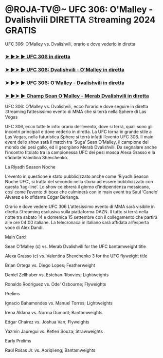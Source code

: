 #  @ROJA-TV@~ UFC 306: O'Malley - Dvalishvili DIRETTA 𝚂treaming 2024 GRATIS

UFC 306: O’Malley vs. Dvalishvili, orario e dove vederlo in diretta

<h3><a href="https://cutt.ly/2eR39DYI">➤ ►➤ ► UFC 306 in diretta</a></h3>

<h3><a href="https://cutt.ly/2eR39DYI">➤ ►➤ ► UFC 306: Dvalishvili - O'Malley in diretta</a></h3>

<h3><a href="https://cutt.ly/2eR39DYI">➤ ►➤ ► UFC 306: O'Malley - Dvalishvili in diretta</a></h3>

<h3><a href="https://cutt.ly/2eR39DYI">➤ ►➤ ► Champ Sean O’Malley - Merab Dvalishvili in diretta</a></h3>

UFC 306: O’Malley vs. Dvalishvili, ecco l’orario e dove seguire in diretta 𝚂treaming l’attesissimo evento di MMA che si terrà nella Sphere di Las Vegas

UFC 306, ecco tutte le info: orario dell’evento, dove si terrà, quali sono gli incontri principali e dove vederlo in diretta. La UFC torna in grande stile a Las Vegas, nella futuristica Sphere si terrà infatti l’evento UFC 306. Il main event dello show sarà il match tra ‘Suga’ Sean O’Malley, il campione del mondo dei pesi gallo, ed il georgiano Merab Dvalishvili. Da segnalare anche l’incontro titolato tra la campionessa UFC dei pesi mosca Alexa Grasso e la sfidante Valentina Shevchenko.

La Riyadh Season Noche

L’evento in questione è stato pubblicizzato anche come ‘Riyadh Season Noche UFC’, si tratta del secondo nella storia ad essere pubblicizzato con questa ‘tag-line’. Lo show celebrerà il giorno d’indipendenza messicana, così come l’evento di boxe che culminerà con in main event tra Saul ‘Canelo’ Alvarez e lo sfidante Edgar Berlanga.

Orario e dove vedere UFC 306
L’attesissimo evento di MMA sarà visibile in diretta 𝚂treaming esclusiva sulla piattaforma DAZN. Il tutto si terrà nella notte tra sabato 14 e domenica 15 settembre con il collegamento che partirà alle ore 04:00 italiane. La telecronaca in italiano sarà affidata all’esperta voce di Alex Dandi.

Main Card

Sean O'Malley (c) vs. Merab Dvalishvili for the UFC bantamweight title

Alexa Grasso (c) vs. Valentina Shevchenko 3 for the UFC flyweight title

Brian Ortega vs. Diego Lopes; Featherweight

Daniel Zellhuber vs. Esteban Ribovics; Lightweights

Ronaldo Rodríguez vs. Ode' Osbourne; Flyweights

Prelims

Ignacio Bahamondes vs. Manuel Torres; Lightweights

Irena Aldana vs. Norma Dumont; Bantamweights

Edgar Chairez vs. Joshua Van; Flyweights

Yazmin Jauregui vs. Ketlen Souza; Strawweights

Early Prelims

Raul Rosas Jr. vs. Aoriqileng; Bantamweights
